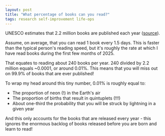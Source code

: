 ```yaml
---
layout: post
title: "What percentage of books can you read?"
tags: research self-improvement life-ops
---
```


UNESCO estimates that 2.2 million books are published each year ([source](https://isbndb.com/blog/how-many-books-are-in-the-world/)).

Assume, on average, that you can read 1 book every 1.5 days. This is faster than the typical person's reading speed, but it's roughly the rate at which I have read books during the first few months of 2025.

That equates to reading about 240 books per year. 240 divided by 2.2 million equals ~0.0001, or around 0.01%. This means that you will miss out on 99.9% of books that are ever published!

To wrap my head around this tiny number, 0.01% is roughly equal to:

- The proportion of neon (!) in the Earth's air
- The proportion of births that result in quintuplets (!!!)
- About one-third the probability that you will be struck by lightning in a given year

And this only accounts for the books that are released every year - this ignores the enormous backlog of books released before you are born and learn to read!
